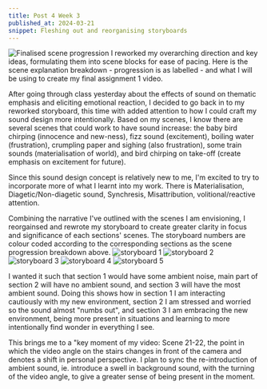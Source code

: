```yaml
---
title: Post 4 Week 3
published_at: 2024-03-21
snippet: Fleshing out and reorganising storyboards
---
```

![Finalised scene progression](/w03s1/w03s1_d2w2.jpg)
I reworked my overarching direction and key ideas, formulating them into scene blocks for ease of pacing. 
Here is the scene explanation breakdown - progression is as labelled - and what I will be using to create my final assignment 1 video.

After going through class yesterday about the effects of sound on thematic emphasis and eliciting emotional reaction, I decided to go back in to my reworked storyboard, this time with added attention to how I could craft my sound design more intentionally. Based on my scenes, I know there are several scenes that could work to have sound increase: the baby bird chirping (innocence and new-ness), fizz sound (excitement), boiling water (frustration), crumpling paper and sighing (also frustration), some train sounds (materialisation of world), and bird chirping on take-off (create emphasis on excitement for future).

Since this sound design concept is relatively new to me, I'm excited to try to incorporate more of what I learnt into my work. There is Materialisation, Diagetic/Non-diagetic sound, Synchresis, Misattribution, volitional/reactive attention.

Combining the narrative I've outlined with the scenes I am envisioning, I reorgainsed and rewrote my storyboard to create greater clarity in focus and significance of each sections' scenes. The storyboard numbers are colour coded according to the corresponding sections as the scene progression breakdown above.
![storyboard 1](/w03s1/DMSA1_d2v2_1.png)
![storyboard 2](/w03s1/DMSA1_d2v2_2.png)
![storyboard 3](/w03s1/DMSA1_d2v2_3.png)
![storyboard 4](/w03s1/DMSA1_d2v2_4.png)
![storyboard 5](/w03s1/DMSA1_d2v2_5.png)

I wanted it such that section 1 would have some ambient noise, main part of section 2 will have no ambient sound, and section 3 will have the most ambient sound.
Doing this shows how in section 1 I am interacting cautiously with my new environment, section 2 I am stressed and worried so the sound almost "numbs out", and section 3 I am embracing the new environment, being more present in situations and learning to more intentionally find wonder in everything I see.

This brings me to a "key moment of my video: 
Scene 21-22, the point in which the video angle on the stairs changes in front of the camera and denotes a shift in personal perspective. I plan to sync the re-introduction of ambient sound, ie. introduce a swell in background sound, with the turning of the video angle, to give a greater sense of being present in the moment.


